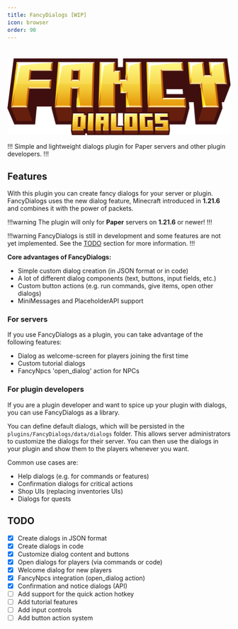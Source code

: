 ```yaml
---
title: FancyDialogs [WIP] 
icon: browser
order: 90
---
```


#

![](../static/logos-and-banners/fancydialogs-banner.png)

!!!
Simple and lightweight dialogs plugin for Paper servers and other plugin developers.
!!!

## Features

With this plugin you can create fancy dialogs for your server or plugin. 
FancyDialogs uses the new dialog feature, Minecraft introduced in **1.21.6** and combines it with the power of packets.

!!!warning
The plugin will only for **Paper** servers on **1.21.6** or newer!
!!!

!!!warning
FancyDialogs is still in development and some features are not yet implemented.
See the [TODO](#todo) section for more information.
!!!

**Core advantages of FancyDialogs:**
- Simple custom dialog creation (in JSON format or in code)
- A lot of different dialog components (text, buttons, input fields, etc.)
- Custom button actions (e.g. run commands, give items, open other dialogs)
- MiniMessages and PlaceholderAPI support

### For servers

If you use FancyDialogs as a plugin, you can take advantage of the following features:
- Dialog as welcome-screen for players joining the first time
- Custom tutorial dialogs
- FancyNpcs 'open_dialog' action for NPCs

### For plugin developers

If you are a plugin developer and want to spice up your plugin with dialogs, you can use FancyDialogs as a library.

You can define default dialogs, which will be persisted in the `plugins/FancyDialogs/data/dialogs` folder.
This allows server administrators to customize the dialogs for their server.
You can then use the dialogs in your plugin and show them to the players whenever you want.

Common use cases are:
- Help dialogs (e.g. for commands or features)
- Confirmation dialogs for critical actions
- Shop UIs (replacing inventories UIs)
- Dialogs for quests

## TODO

- [X] Create dialogs in JSON format
- [X] Create dialogs in code
- [X] Customize dialog content and buttons
- [X] Open dialogs for players (via commands or code)
- [X] Welcome dialog for new players
- [X] FancyNpcs integration (open_dialog action)
- [X] Confirmation and notice dialogs (API)
- [ ] Add support for the quick action hotkey
- [ ] Add tutorial features
- [ ] Add input controls
- [ ] Add button action system
